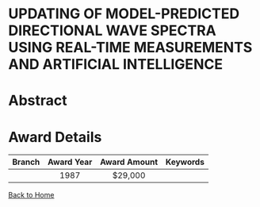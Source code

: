 
UPDATING OF MODEL-PREDICTED DIRECTIONAL WAVE SPECTRA USING REAL-TIME MEASUREMENTS AND ARTIFICIAL INTELLIGENCE
=============================================================================================================

# Abstract


  

# Award Details

|Branch|Award Year|Award Amount|Keywords|
| :---: | :---: | :---: | :---: |
||1987|$29,000||
  
  


[Back to Home](https://github.com/chrischow/dod_sbir_awards#908)